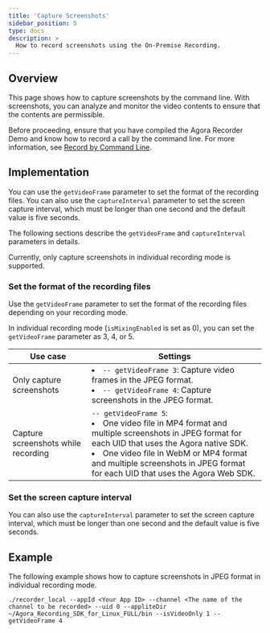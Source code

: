 ```yaml
---
title: 'Capture Screenshots'
sidebar_position: 5
type: docs
description: >
  How to record screenshots using the On-Premise Recording.
---
```


## Overview

This page shows how to capture screenshots by the command line. With screenshots, you can analyze and monitor the video contents to ensure that the contents are permissible.

Before proceeding, ensure that you have compiled the Agora Recorder Demo and know how to record a call by the command line. For more information, see [Record by Command Line](../get-started/record-cmd).

## Implementation

You can use the `getVideoFrame` parameter to set the format of the recording files. You can also use the `captureInterval` parameter to set the screen capture interval, which must be longer than one second and the default value is five seconds.

The following sections describe the `getVideoFrame` and `captureInterval` parameters in details.

<Admonition type="info">Currently, only capture screenshots in individual recording mode is supported. </Admonition>

### Set the format of the recording files

Use the `getVideoFrame` parameter to set the format of the recording files depending on your recording mode.

In individual recording mode (`isMixingEnabled` is set as 0), you can set the `getVideoFrame` parameter as 3, 4, or 5.

| Use case  | Settings |
| --- | --- |
| Only capture screenshots | <li>`-- getVideoFrame 3`: Capture video frames in the JPEG format.</li><li>`-- getVideoFrame 4`: Capture screenshots in the JPEG format.</li> |
| Capture screenshots while recording | `-- getVideoFrame 5`: <li>One video file in MP4 format and multiple screenshots in JPEG format for each UID that uses the Agora native SDK.</li><li>One video file in WebM or MP4 format and multiple screenshots in JPEG format for each UID that uses the Agora Web SDK.</li> |

### Set the screen capture interval

You can also use the `captureInterval` parameter to set the screen capture interval, which must be longer than one second and the default value is five seconds.

## Example

The following example shows how to capture screenshots in JPEG format in individual recording mode.

```
./recorder_local --appId <Your App ID> --channel <The name of the channel to be recorded> --uid 0 --appliteDir ~/Agora_Recording_SDK_for_Linux_FULL/bin --isVideoOnly 1 --getVideoFrame 4
```